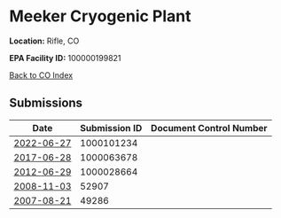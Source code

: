 # Meeker Cryogenic Plant

**Location:** Rifle, CO

**EPA Facility ID:** 100000199821

[Back to CO Index](../../index.md)

## Submissions

| Date | Submission ID | Document Control Number |
|------|--------------|-------------------------|
| [2022-06-27](submissions/1000101234.md) | 1000101234 |  |
| [2017-06-28](submissions/1000063678.md) | 1000063678 |  |
| [2012-06-29](submissions/1000028664.md) | 1000028664 |  |
| [2008-11-03](submissions/52907.md) | 52907 |  |
| [2007-08-21](submissions/49286.md) | 49286 |  |
